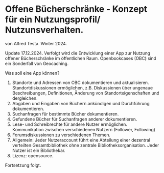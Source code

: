 # Offene Bücherschränke - Konzept für ein Nutzungsprofil/ Nutzunsverhalten. 
von Alfred Testa. Winter 2024.

Update 17.12.2024. Verfolgt wird die Entwicklung einer App zur Nutzung offener Bücherschränke im öffentlichen Raum. Openbookcases (OBC) sind ein Sonderfall von Geocaching.

Was soll eine App können?
1. Standorte und Adressen von OBC dokumentieren und aktualisieren. Standortdiskussionen ermöglichen, z.B. Diskussionen über ungenaue Beschreibungen, Definitionen, Änderung von Standorteigenschaften und dergleichen.
2. Abgaben und Eingaben von Büchern ankündigen und Durchführung dokumentieren.
3. Suchanfragen für bestimmte Bücher dokumentieren.
4. Gefundene Bücher für Suchanfragen anderer dokumentieren.
5. Lese- und Schreibrechte für andere Nutzer ermöglichen. Kommunikation zwischen verschiedenen Nutzern (Follower, Following)
6. Forumsdiskussionen zu verschiedenen Themen.
7.  Allgemein: Jeder Nutzeraccount führt eine Abteilung einer dezentral verteilten Gesamtbibliothek ohne zentrale Bibliotheksorganisation. Jeder Nutzer ist ein Bibliothekar.
8.  Lizenz: opensource.

Fortsetzung folgt.

